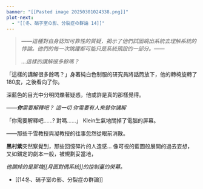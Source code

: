 ```yaml
---
banner: "[[Pasted image 20250301024338.png]]"
plot-next:
  - "[[冬、硝子室の影、分裂症の群論 14]]"
---
```

>——*這種對自身認知可靠性的質疑，揭示了他們試圖跳出系統去理解系統的悖論。他們的每一次跳躍都可能只是系統預設的一部分。*——
>
>
>*...這樣的講解很多餘嗎？*


「這樣的講解很多餘嗎？」身著純白色制服的研究員將話筒放下，他的轉椅旋轉了180度，之後看向了你。

深藍色的目光中分明閃爍著疑惑，他或許是真的那樣覺得。


——***你**需要解釋吧？ 這一切 你需要有人來替你講解*

「你需要解釋吧......? 對嗎......」
Klein生氣地關掉了電腦的屏幕。 

——那些千雪教授與凝教授的往事忽然從眼前消散。

**黑村紫**突然察覺到，那些回憶碎片的人造感...
像可視的藍圖般展開的過去妄想，又如錨定的劇本一般，被規劃妥當地，

*他關掉的是那塊[[月面對偶系統]]的控制臺的熒幕。*



  - [[14冬、硝子室の影、分裂症の群論]]